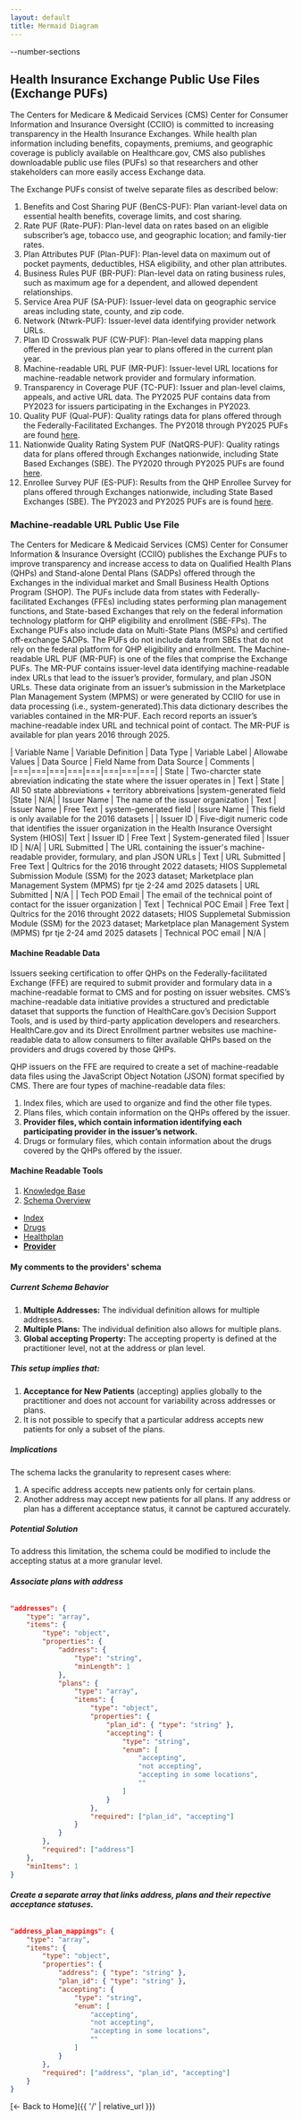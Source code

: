 ```yaml
---
layout: default
title: Mermaid Diagram
---
```

--number-sections
## Health Insurance Exchange Public Use Files (Exchange PUFs)
The Centers for Medicare & Medicaid Services (CMS) Center for Consumer Information and Insurance Oversight (CCIIO) is committed to increasing transparency 
in the Health Insurance Exchanges. While health plan information including benefits, copayments, premiums, and geographic coverage is publicly available on 
Healthcare.gov, CMS also publishes downloadable public use files (PUFs) so that researchers and other stakeholders can more easily access Exchange data.

The Exchange PUFs consist of twelve separate files as described below:  
1. Benefits and Cost Sharing PUF (BenCS-PUF): Plan variant-level data on essential health benefits, coverage limits, and cost sharing.
2. Rate PUF (Rate-PUF): Plan-level data on rates based on an eligible subscriber’s age, tobacco use, and geographic location; and family-tier rates.
3. Plan Attributes PUF (Plan-PUF): Plan-level data on maximum out of pocket payments, deductibles, HSA eligibility, and other plan attributes.
4. Business Rules PUF (BR-PUF): Plan-level data on rating business rules, such as maximum age for a dependent, and allowed dependent relationships.
5. Service Area PUF (SA-PUF): Issuer-level data on geographic service areas including state, county, and zip code.
6. Network (Ntwrk-PUF): Issuer-level data identifying provider network URLs.
7. Plan ID Crosswalk PUF (CW-PUF): Plan-level data mapping plans offered in the previous plan year to plans offered in the current plan year.
8. Machine-readable URL PUF (MR-PUF): Issuer-level URL locations for machine-readable network provider and formulary information.
9. Transparency in Coverage PUF (TC-PUF): Issuer and plan-level claims, appeals, and active URL data. The PY2025 PUF contains data from PY2023 for 
issuers participating in the Exchanges in PY2023.
10. Quality PUF (Qual-PUF): Quality ratings data for plans offered through the Federally-Facilitated Exchanges. 
The PY2018 through PY2025 PUFs are found [here](https://www.cms.gov/medicare/quality-initiatives-patient-assessment-instruments/qualityinitiativesgeninfo/aca-mqi/downloads/mqi-downloads).
11. Nationwide Quality Rating System PUF (NatQRS-PUF): Quality ratings data for plans offered through Exchanges nationwide, including State Based Exchanges (SBE). 
The PY2020 through PY2025 PUFs are found [here](https://www.cms.gov/medicare/quality-initiatives-patient-assessment-instruments/qualityinitiativesgeninfo/aca-mqi/downloads/mqi-downloads).
12. Enrollee Survey PUF (ES-PUF): Results from the QHP Enrollee Survey for plans offered through Exchanges nationwide, including State Based Exchanges (SBE). 
The PY2023 and PY2025 PUFs are is found [here](https://www.cms.gov/medicare/quality-initiatives-patient-assessment-instruments/qualityinitiativesgeninfo/aca-mqi/downloads/mqi-downloads). 

### Machine-readable URL Public Use File
The Centers for Medicare & Medicaid Services (CMS) Center for Consumer Information & Insurance Oversight (CCIIO) publishes the Exchange PUFs to improve transparency and increase access to data on Qualified Health Plans (QHPs) and Stand-alone Dental Plans (SADPs) offered through the Exchanges in the individual market and Small Business Health Options Program (SHOP). The PUFs include data from states with Federally-facilitated Exchanges (FFEs) including states performing plan management 
functions, and State-based Exchanges that rely on the federal information technology platform for QHP eligibility and enrollment (SBE-FPs). The Exchange PUFs also include data on Multi-State Plans (MSPs) and certified off-exchange SADPs. The PUFs do not include data from SBEs that do not rely on the 
federal platform for QHP eligibility and enrollment. The Machine-readable URL PUF (MR-PUF) is one of the files that comprise the Exchange PUFs. The MR-PUF contains issuer-level data identifying machine-readable index URLs that lead to the issuer’s provider, formulary, and plan JSON URLs. These data originate from an issuer’s submission in the Marketplace Plan Management System (MPMS) or were generated by CCIIO for use in data processing (i.e., system-generated).This data dictionary describes the variables contained in the MR-PUF. Each record reports an issuer’s machine-readable index URL and technical point of contact. The MR-PUF is available for plan years 2016 through 2025.

<style>
    th{border: solid 2px lightgrey;}
    td{border: solid 2px lightgrey;}
</style>

| Variable Name | Variable Definition | Data Type | Variable Label | Allowabe Values | Data Source | Field Name from Data Source | Comments |
|===|===|===|===|===|===|===|===|
| State | Two-charcter state abreviation indicating the state where the issuer operates in | Text | State | All 50 state abbreviations + territory abbreivations |system-generated field |State | N/A|
| Issuer Name | The name of the issuer organization | Text | Issuer Name | Free Text | system-generated field | Issure Name | This field is only available for the 2016 datasets |
| Issuer ID | Five-digit numeric code that identifies the issuer organization in the Health Insurance Oversight System (HIOS)| Text | Issuer ID | Free Text | System-generated filed | Issuer ID | N/A|
| URL Submitted | The URL containing the issuer's machine-readable provider, formulary, and plan JSON URLs | Text | URL Submitted | Free Text | Qultrics for the 2016 throught 2022 datasets; HIOS Supplemetal Submission Module (SSM) for the 2023 dataset; Marketplace plan Management System (MPMS) fpr tje 2-24 amd 2025 datasets | URL Submitted | N/A |
| Tech POD Email | The email of the technical point of contact for the issuer organization | Text | Technical POC Email | Free Text |  Qultrics for the 2016 throught 2022 datasets; HIOS Supplemetal Submission Module (SSM) for the 2023 dataset; Marketplace plan Management System (MPMS) fpr tje 2-24 amd 2025 datasets | Technical POC email | N/A |

#### Machine Readable Data
Issuers seeking certification to offer QHPs on the Federally-facilitated Exchange (FFE) are required to submit provider and formulary data in a machine-readable 
format to CMS and for posting on issuer websites. CMS’s machine-readable data initiative provides a structured and predictable dataset that supports the function 
of HealthCare.gov’s Decision Support Tools, and is used by third-party application developers and researchers. HealthCare.gov and its Direct Enrollment partner 
websites use machine-readable data to allow consumers to filter available QHPs based on the providers and drugs covered by those QHPs.  

QHP issuers on the FFE are required to create a set of machine-readable data files using the JavaScript Object Notation (JSON) format specified by CMS. 
There are four types of machine-readable data files: 

1. Index files, which are used to organize and find the other file types.
2. Plans files, which contain information on the QHPs offered by the issuer.
3. **Provider files, which contain information identifying each participating provider in the issuer’s network.**
4. Drugs or formulary files, which contain information about the drugs covered by the QHPs offered by the issuer.

#### Machine Readable Tools
1. [Knowledge Base](https://developer.cms.gov/marketplace-api/coverage-portal/#/knowledge)
2. [Schema Overview](https://developer.cms.gov/marketplace-api/coverage-portal/#/schema)
- [Index](https://developer.cms.gov/marketplace-api/coverage-portal/#/schema/index)
- [Drugs](https://developer.cms.gov/marketplace-api/coverage-portal/#/schema/drugs)
- [Healthplan](https://developer.cms.gov/marketplace-api/coverage-portal/#/schema/healthplan)
- **[Provider](https://developer.cms.gov/marketplace-api/coverage-portal/#/schema/providers)**

#### My comments to the providers' schema
##### **Current Schema Behavior**
1. **Multiple Addresses:** The individual definition allows for multiple addresses.
2. **Multiple Plans:** The individual definition also allows for multiple plans.
3. **Global accepting Property:** The accepting property is defined at the practitioner level, not at the address or plan level.  

##### **This setup implies that:**
1. **Acceptance for New Patients** (accepting) applies globally to the practitioner and does not account for variability across addresses or plans.
2. It is not possible to specify that a particular address accepts new patients for only a subset of the plans.

##### **Implications**
The schema lacks the granularity to represent cases where:
1. A specific address accepts new patients only for certain plans.
2. Another address may accept new patients for all plans.
If any address or plan has a different acceptance status, it cannot be captured accurately.

##### **Potential Solution**
To address this limitation, the schema could be modified to include the accepting status at a more granular level.  
###### **Associate plans with address**  

```json
"addresses": {
    "type": "array",
    "items": {
        "type": "object",
        "properties": {
            "address": {
                "type": "string",
                "minLength": 1
            },
            "plans": {
                "type": "array",
                "items": {
                    "type": "object",
                    "properties": {
                        "plan_id": { "type": "string" },
                        "accepting": {
                            "type": "string",
                            "enum": [
                                "accepting",
                                "not accepting",
                                "accepting in some locations",
                                ""
                            ]
                        }
                    },
                    "required": ["plan_id", "accepting"]
                }
            }
        },
        "required": ["address"]
    },
    "minItems": 1
}
```

###### **Create a separate array that links address, plans and their repective acceptance statuses.**  
```json
"address_plan_mappings": {
    "type": "array",
    "items": {
        "type": "object",
        "properties": {
            "address": { "type": "string" },
            "plan_id": { "type": "string" },
            "accepting": {
                "type": "string",
                "enum": [
                    "accepting",
                    "not accepting",
                    "accepting in some locations",
                    ""
                ]
            }
        },
        "required": ["address", "plan_id", "accepting"]
    }
}
```

[← Back to Home]({{ '/' | relative_url }})